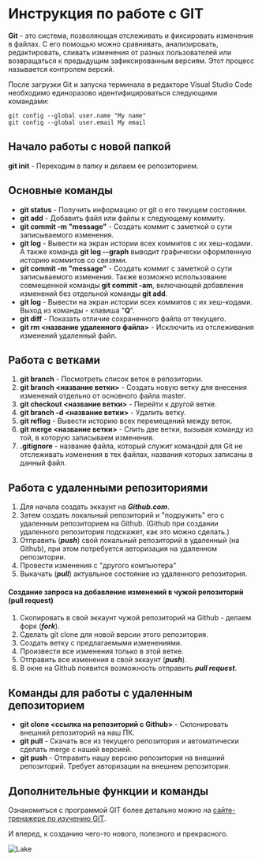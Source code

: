 # Инструкция по работе с GIT

**Git** - это система, позволяющая отслеживать и фиксировать изменения в файлах. С его помощью можно сравнивать, анализировать, редактировать, сливать изменения от разных пользователей или возвращаться к предыдущим зафиксированным версиям. Этот процесс называется контролем версий.

После загрузки Git и запуска терминала в редакторе Visual Studio Code необходимо единоразово идентифицироваться следующими командами:

    git config --global user.name "My name"
    git config --global user.email My email

## Начало работы с новой папкой

**git init** - Переходим в папку и делаем ее репозиторием.

## Основные команды

* **git status** - Получить информацию от git о его текущем состоянии.
* **git add** - Добавить файл или файлы к следующему коммиту.
* **git commit -m "message"** - Создать коммит с заметкой о сути записываемого изменения.
* **git log** - Вывести на экран истории всех коммитов с их хеш-кодами. А также команда **git log --graph** выводит графически оформленную историю коммитов со связями. 
* **git commit -m "message"** - Создать коммит с заметкой о сути записываемого изменения. Также возможно использование cовмещенной команды **git commit -am**, включающей добавление изменений без отдельной команды **git add**.
* **git log** - Вывести на экран истории всех коммитов с их хеш-кодами. Выход из команды - клавиша "**Q**".
* **git diff** - Показать отличие сохраненного файла от текущего.
* **git rm <название удаленного файла>** - Исключить из отслеживания изменений удаленный файл.

## Работа с ветками

1. **git branch** - Посмотреть список веток в репозитории.
2. **git branch <название ветки>** - Создать новую ветку для внесения изменений отдельно от основного файла master.
3. **git checkout <название ветки>** - Перейти к другой ветке.
4. **git branch -d <название ветки>** - Удалить ветку.
5. **git reflog** - Вывести историю всех перемещений между веток.
6. **git merge <название ветки>** - Слить две ветки, вызывая команду из той, в которую записываем изменения.
7. **.gitignore** - название файла, который служит командой для Git не отслеживать изменения в тех файлах, названия которых записаны в данный файл.

## Работа с удаленными репозиториями

1. Для начала создать эккаунт на _**Github.com**_.
2. Затем создать локальный репозиторий и "подружить" его с удаленным репозиторием на Github. (Github при создании удаленного репозитория подскажет, как это можно сделать.)
3. Отправить (_**push**_) свой локальный репозиторий в удаленный (на Github), при этом потребуется авторизация на удаленном репозитории.
4. Провести изменения с "другого компьютера"
5. Выкачать (_**pull**_) актуальное состояние из удаленного репозитория.


#### Создание запроса на добавление изменений в чужой репозиторий (pull request)

1. Скопировать в свой эккаунт чужой репозиторий на Github - делаем форк (_**fork**_).
2. Сделать git clone для новой версии этого репозитория.
3. Создать ветку с предлагаемыми изменениями.
4. Произвести все изменения только в этой ветке.
5. Отправить все изменения в свой эккаунт (_**push**_).
6. В окне на Github появится возможность отправить _**pull request**_.

## Команды для работы с удаленным депозиторием

* **git clone <ссылка на репозиторий с Github>** - Склонировать внешний репозиторий на наш ПК.
* **git pull** - Скачать все из текущего репозитория и автоматически сделать merge c нашей версией.
* **git push** - Отправить нашу версию репозитория на внешний репозиторий. Требует авторизации на внешнем репозитории.

## Дополнительные функции и команды

Ознакомиться с программой GIT более детально можно на [сайте-тренажере по изучению GIT](https://learngitbranching.js.org).

И вперед, к созданию чего-то нового, полезного и прекрасного.

![Lake](Lake_Multa.JPG)
